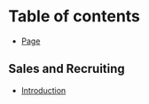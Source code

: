 # Table of contents

* [Page](README.md)

## Sales and Recruiting

* [Introduction](sales-and-recruiting/intro-to-sales-and-recruiting.md)